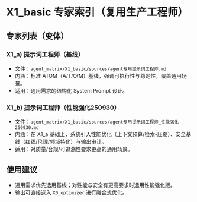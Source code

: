 # X1_basic 专家索引（复用生产工程师）

## 专家列表（变体）

### X1_a) 提示词工程师（基线）
- 文件：`agent_matrix/X1_basic/sources/agent专用提示词工程师.md`
- 内涵：标准 ATOM（A/T/O/M）基线，强调可执行性与稳定性，覆盖通用场景。
- 适用：通用需求的结构化 System Prompt 设计。

### X1_b) 提示词工程师（性能强化250930）
- 文件：`agent_matrix/X1_basic/sources/agent专用提示词工程师_性能强化250930.md`
- 内涵：在 X1_a 基础上，系统引入性能优化（上下文预算/检索-压缩）、安全基线（红线/伦理/领域特化）与输出审计。
- 适用：对质量/合规/可追溯性要求更高的通用场景。

## 使用建议
- 通用需求优先选用基线；对性能与安全有更高要求时选用性能强化版。
- 输出可直接送入 `X0_optimizer` 进行融合式优化。


